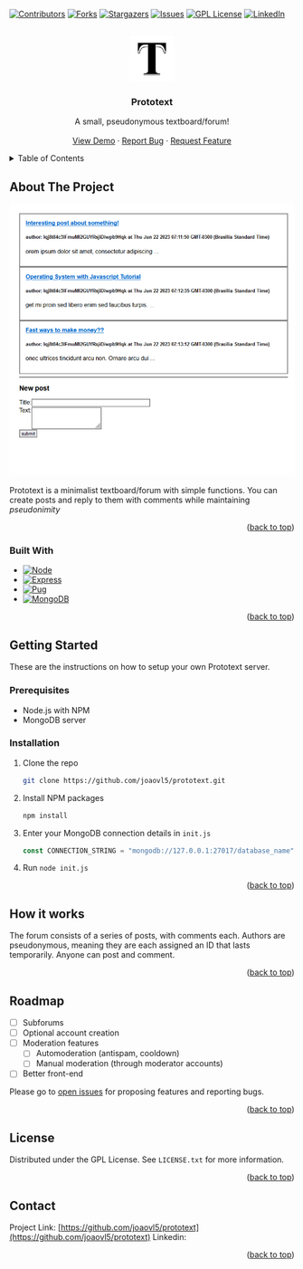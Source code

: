 <!-- Improved compatibility of back to top link: See: https://github.com/othneildrew/Best-README-Template/pull/73 -->
<a name="readme-top"></a>
<!--
*** Thanks for checking out the Best-README-Template. If you have a suggestion
*** that would make this better, please fork the repo and create a pull request
*** or simply open an issue with the tag "enhancement".
*** Don't forget to give the project a star!
*** Thanks again! Now go create something AMAZING! :D
-->



<!-- PROJECT SHIELDS -->
<!--
*** I'm using markdown "reference style" links for readability.
*** Reference links are enclosed in brackets [ ] instead of parentheses ( ).
*** See the bottom of this document for the declaration of the reference variables
*** for contributors-url, forks-url, etc. This is an optional, concise syntax you may use.
*** https://www.markdownguide.org/basic-syntax/#reference-style-links
-->
[![Contributors][contributors-shield]][contributors-url]
[![Forks][forks-shield]][forks-url]
[![Stargazers][stars-shield]][stars-url]
[![Issues][issues-shield]][issues-url]
[![GPL License][license-shield]][license-url]
[![LinkedIn][linkedin-shield]][linkedin-url]



<!-- PROJECT LOGO -->
<br />
<div align="center">
  <a href="https://github.com/github_username/repo_name">
    <img src="images/logo.png" alt="Logo" width="80" height="80">
  </a>

<h3 align="center">Prototext</h3>

  <p align="center">
    A small, pseudonymous textboard/forum!
    <br />
    <!-- [ ] change links -->
    <br />
    <a href="https://prototext.adaptable.app/">View Demo</a>
    ·
    <a href="https://github.com/joaovl5/prototext/issues">Report Bug</a>
    ·
    <a href="https://github.com/joaovl5/prototext/issues">Request Feature</a>
  </p>
</div>



<!-- [ ] FIX TABLE OF CONTENTS -->
<details>
  <summary>Table of Contents</summary>
  <ol>
    <li>
      <a href="#about-the-project">About The Project</a>
      <ul>
        <li><a href="#built-with">Built With</a></li>
      </ul>
    </li>
    <li>
      <a href="#getting-started">Getting Started</a>
      <ul>
        <li><a href="#prerequisites">Prerequisites</a></li>
        <li><a href="#installation">Installation</a></li>
      </ul>
    </li>
    <li><a href="#usage">Usage</a></li>
    <li><a href="#roadmap">Roadmap</a></li>
    <li><a href="#contributing">Contributing</a></li>
    <li><a href="#license">License</a></li>
    <li><a href="#contact">Contact</a></li>
    <li><a href="#acknowledgments">Acknowledgments</a></li>
  </ol>
</details>



<!-- ABOUT THE PROJECT -->
## About The Project

[![Prototext Screen Shot][product-screenshot]](https://example.com)

Prototext is a minimalist textboard/forum with simple functions. You can create posts and reply to them with comments while maintaining *pseudonimity*

<p align="right">(<a href="#readme-top">back to top</a>)</p>



### Built With

<!-- [ ] FIX IMAGES / LINKS -->
* [![Node][Node.js]][Node-url]
* [![Express][Express.js]][Express-url]
* [![Pug][Pug.js]][Pug-url]
* [![MongoDB][Mongo.db]][Mongo-url]


<p align="right">(<a href="#readme-top">back to top</a>)</p>



<!-- GETTING STARTED -->
## Getting Started

These are the instructions on how to setup your own Prototext server.

### Prerequisites


* Node.js with NPM
* MongoDB server

### Installation

<!-- [X] Fix url here -->
1. Clone the repo
   ```sh
   git clone https://github.com/joaovl5/prototext.git
   ```
2. Install NPM packages
   ```sh
   npm install
   ```
3. Enter your MongoDB connection details in `init.js`
   ```js
   const CONNECTION_STRING = "mongodb://127.0.0.1:27017/database_name"
   ```
4. Run `node init.js`

<p align="right">(<a href="#readme-top">back to top</a>)</p>



<!-- USAGE EXAMPLES -->
## How it works

The forum consists of a series of posts, with comments each. Authors are pseudonymous, meaning they are each assigned an ID that lasts temporarily. Anyone can post and comment.


<p align="right">(<a href="#readme-top">back to top</a>)</p>



<!-- ROADMAP -->
## Roadmap

- [ ] Subforums
- [ ] Optional account creation
- [ ] Moderation features
  - [ ] Automoderation (antispam, cooldown)
  - [ ] Manual moderation (through moderator accounts)
- [ ] Better front-end

<!-- [X] Change link here -->
Please go to [open issues](https://github.com/joaovl5/prototext/issues) for proposing features and reporting bugs.

<p align="right">(<a href="#readme-top">back to top</a>)</p>

<!-- [ ] LICENSE -->
## License

Distributed under the GPL License. See `LICENSE.txt` for more information.

<p align="right">(<a href="#readme-top">back to top</a>)</p>



<!-- CONTACT -->
## Contact

<!-- [X] CHANGE LINK  -->
Project Link: [https://github.com/joaovl5/prototext](https://github.com/joaovl5/prototext)
Linkedin: 

<p align="right">(<a href="#readme-top">back to top</a>)</p>



<!-- MARKDOWN LINKS & IMAGES -->
<!-- https://www.markdownguide.org/basic-syntax/#reference-style-links -->
[contributors-shield]: https://img.shields.io/github/contributors/joaovl5/prototext.svg?style=for-the-badge
[contributors-url]: https://github.com/joaovl5/prototext/graphs/contributors
[forks-shield]: https://img.shields.io/github/forks/joaovl5/prototext.svg?style=for-the-badge
[forks-url]: https://github.com/joaovl5/prototext/network/members
[stars-shield]: https://img.shields.io/github/stars/joaovl5/prototext.svg?style=for-the-badge
[stars-url]: https://github.com/joaovl5/prototext/stargazers
[issues-shield]: https://img.shields.io/github/issues/joaovl5/prototext.svg?style=for-the-badge
[issues-url]: https://github.com/joaovl5/prototext/issues
[license-shield]: https://img.shields.io/github/license/joaovl5/prototext.svg?style=for-the-badge
[license-url]: https://github.com/joaovl5/prototext/blob/master/LICENSE.txt
[linkedin-shield]: https://img.shields.io/badge/-LinkedIn-black.svg?style=for-the-badge&logo=linkedin&colorB=555
[linkedin-url]: https://www.linkedin.com/in/joaovieiral/
[product-screenshot]: images/screenshot.png
[Next.js]: https://img.shields.io/badge/next.js-000000?style=for-the-badge&logo=nextdotjs&logoColor=white
[Node.js]: https://img.shields.io/badge/node.js-000000?style=for-the-badge&logo=nodedotjs&logoColor=green
[Express.js]: https://img.shields.io/badge/express-000000?style=for-the-badge&logo=express&logoColor=white
[Express-url]: http://expressjs.com/
[Pug.js]: https://img.shields.io/badge/pug-000000?style=for-the-badge&logo=pug&logoColor=red
[Mongo.db]: https://img.shields.io/badge/mongodb-000000?style=for-the-badge&logo=mongodb&logoColor=green
[Mongo-url]: https://www.mongodb.com/
[Pug-url]: https://github.com/pugjs/pug
[Next-url]: https://nextjs.org/
[Node-url]: https://nodejs.org/en
[React.js]: https://img.shields.io/badge/React-20232A?style=for-the-badge&logo=react&logoColor=61DAFB
[React-url]: https://reactjs.org/
[Vue.js]: https://img.shields.io/badge/Vue.js-35495E?style=for-the-badge&logo=vuedotjs&logoColor=4FC08D
[Vue-url]: https://vuejs.org/
[Angular.io]: https://img.shields.io/badge/Angular-DD0031?style=for-the-badge&logo=angular&logoColor=white
[Angular-url]: https://angular.io/
[Svelte.dev]: https://img.shields.io/badge/Svelte-4A4A55?style=for-the-badge&logo=svelte&logoColor=FF3E00
[Svelte-url]: https://svelte.dev/
[Laravel.com]: https://img.shields.io/badge/Laravel-FF2D20?style=for-the-badge&logo=laravel&logoColor=white
[Laravel-url]: https://laravel.com
[Bootstrap.com]: https://img.shields.io/badge/Bootstrap-563D7C?style=for-the-badge&logo=bootstrap&logoColor=white
[Bootstrap-url]: https://getbootstrap.com
[JQuery.com]: https://img.shields.io/badge/jQuery-0769AD?style=for-the-badge&logo=jquery&logoColor=white
[JQuery-url]: https://jquery.com 
